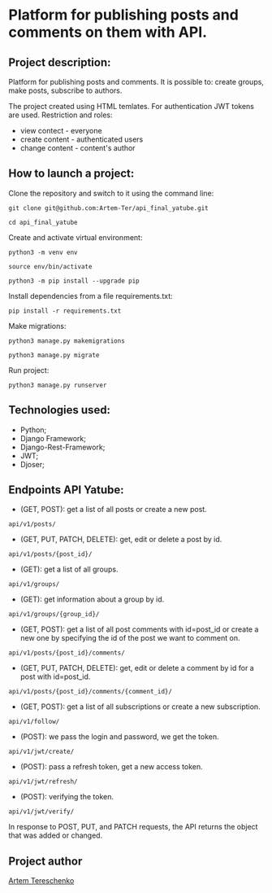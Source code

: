 # Platform for publishing posts and comments on them with API.

## Project description:

Platform for publishing posts and comments. It is possible to: create groups, make posts, subscribe to authors.

The project created using HTML temlates.
For authentication JWT tokens are used.
Restriction and roles:
- view contect - everyone
- create content - authenticated users
- change content - content's author

## How to launch a project:

Clone the repository and switch to it using the command line:
```
git clone git@github.com:Artem-Ter/api_final_yatube.git

```
```
cd api_final_yatube
```
Create and activate virtual environment:
```
python3 -m venv env
```
```
source env/bin/activate
```
```
python3 -m pip install --upgrade pip
```

Install dependencies from a file requirements.txt:
```
pip install -r requirements.txt
```

Make migrations:
```
python3 manage.py makemigrations
```
```
python3 manage.py migrate
```

Run project:
```
python3 manage.py runserver
```

## Technologies used:

- Python;
- Django Framework;
- Django-Rest-Framework;
- JWT;
- Djoser;

## Endpoints API Yatube:

- (GET, POST): get a list of all posts or create a new post.
```
api/v1/posts/
```
- (GET, PUT, PATCH, DELETE): get, edit or delete a post by id.
```
api/v1/posts/{post_id}/ 
```
- (GET): get a list of all groups.
```
api/v1/groups/ 
```
- (GET): get information about a group by id.
```
api/v1/groups/{group_id}/ 
```
- (GET, POST): get a list of all post comments with id=post_id or create a new one by specifying the id of the post we want to comment on.
```
api/v1/posts/{post_id}/comments/ 
```
 - (GET, PUT, PATCH, DELETE): get, edit or delete a comment by id for a post with id=post_id.
```
api/v1/posts/{post_id}/comments/{comment_id}/ 
```
- (GET, POST): get a list of all subscriptions or create a new subscription.
```
api/v1/follow/ 
```
- (POST): we pass the login and password, we get the token.
``` 
api/v1/jwt/create/ 
```
- (POST): pass a refresh token, get a new access token.
```
api/v1/jwt/refresh/ 
```
- (POST): verifying the token.
```
api/v1/jwt/verify/ 
```
In response to POST, PUT, and PATCH requests, the API returns the object that was added or changed.


## Project author
[Artem Tereschenko](https://github.com/Artem-Ter)
